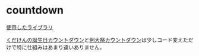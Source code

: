 # countdown
[使用したライブラリ](https://www.kirilv.com/canvas-confetti/)

[くだけんの誕生日カウントダウン](https://kudaken.com/new-countdown)と[例大祭カウントダウン](https://kudaken.com/reitaisai-cd)は少しコード変えただけで特に仕組みはあまり違いありません。